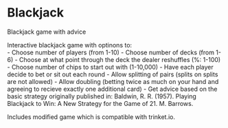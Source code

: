 # Blackjack
Blackjack game with advice

Interactive blackjack game with optinons to:    
                                            - Choose number of players (from 1-10)
                                            - Choose number of decks (from 1-6)
                                            - Choose at what point through the deck the dealer reshuffles (%: 1-100)
                                            - Choose number of chips to start out with (1-10,000)
                                            - Have each player decide to bet or sit out each round
                                            - Allow splitting of pairs (splits on splits are not allowed)
                                            - Allow doubling (betting twice as much on your hand and agreeing to recieve                                                                 exactly one additional card)
                                            - Get advice based on the basic strategy originally published in:
                                              Baldwin, R. R. (1957). Playing Blackjack to Win: A New Strategy for the Game of 21.
                                                M. Barrows.
                                          
Includes modified game which is compatible with trinket.io. 
